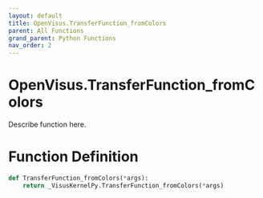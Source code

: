 ```yaml
---
layout: default
title: OpenVisus.TransferFunction_fromColors
parent: All Functions
grand_parent: Python Functions
nav_order: 2
---
```


# OpenVisus.TransferFunction_fromColors

Describe function here.

# Function Definition

```python
def TransferFunction_fromColors(*args):
    return _VisusKernelPy.TransferFunction_fromColors(*args)
```